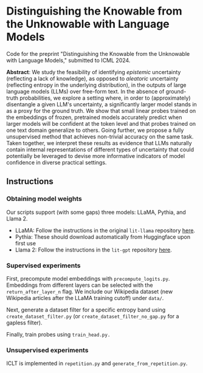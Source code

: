 # Distinguishing the Knowable from the Unknowable with Language Models

Code for the preprint "Distinguishing the Knowable from the Unknowable with Language Models," submitted to ICML 2024.

**Abstract**: We study the feasibility of identifying *epistemic* uncertainty (reflecting a lack of knowledge), as opposed to *aleatoric* uncertainty (reflecting entropy in the underlying distribution), in the outputs of large language models (LLMs) over free-form text. In the absence of ground-truth probabilities, we explore a setting where, in order to (approximately) disentangle a given LLM's uncertainty, a significantly larger model stands in as a proxy for the ground truth. We show that small linear probes trained on the embeddings of frozen, pretrained models accurately predict when larger models will be confident at the token level and that probes trained on one text domain generalize to others. Going further, we propose a fully unsupervised method that achieves non-trivial accuracy on the same task. Taken together, we interpret these results as evidence that LLMs naturally contain internal representations of different types of uncertainty that could potentially be leveraged to devise more informative indicators of model confidence in diverse practical settings.

## Instructions

### Obtaining model weights

Our scripts support (with some gaps) three models: LLaMA, Pythia, and Llama 2.

* LLaMA: Follow the instructions in the original `lit-llama` repository [here](https://github.com/Lightning-AI/lit-llama/blob/main/howto/download_weights.md).
* Pythia: These should download automatically from Huggingface upon first use
* Llama 2: Follow the instructions in the `lit-gpt` repository [here](https://github.com/Lightning-AI/lit-gpt/blob/main/tutorials/download_llama_2.md).


### Supervised experiments

First, precompute model embeddings with `precompute_logits.py`. Embeddings from different layers can be selected with the `return_after_layer_n` flag. We include our Wikipedia dataset (new Wikipedia articles after the LLaMA training cutoff) under `data/`.

Next, generate a dataset filter for a specific entropy band using `create_dataset_filter.py` (or `create_dataset_filter_no_gap.py` for a gapless filter).

Finally, train probes using `train_head.py.`

### Unsupervised experiments

ICLT is implemented in `repetition.py` and `generate_from_repetition.py`.
